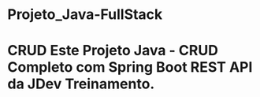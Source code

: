 # Projeto_Java-FullStack
<!DOCTYPE html>
<html lang="br-pt">
<head>
    <meta charset="UTF-8">
    <meta http-equiv="X-UA-Compatible" content="IE=edge">
    <meta name="viewport" content="width=device-width, initial-scale=1.0">
    
</head>
<body>
    <h1>CRUD
        Este Projeto Java - CRUD Completo com Spring Boot REST API da JDev Treinamento.</h1>
        <a href="https://www.jdevtreinamento.com.br/"></a>
</body>
</html>
